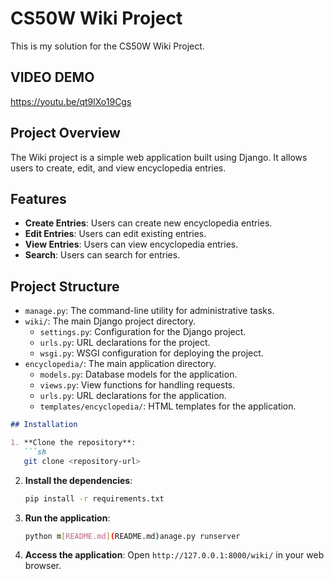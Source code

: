 # CS50W Wiki Project

This is my solution for the CS50W Wiki Project.

 ## VIDEO DEMO
 https://youtu.be/qt9lXo19Cgs

## Project Overview

The Wiki project is a simple web application built using Django. It allows users to create, edit, and view encyclopedia entries.

## Features

- **Create Entries**: Users can create new encyclopedia entries.
- **Edit Entries**: Users can edit existing entries.
- **View Entries**: Users can view encyclopedia entries.
- **Search**: Users can search for entries.

## Project Structure

- `manage.py`: The command-line utility for administrative tasks.
- `wiki/`: The main Django project directory.
  - `settings.py`: Configuration for the Django project.
  - `urls.py`: URL declarations for the project.
  - `wsgi.py`: WSGI configuration for deploying the project.
- `encyclopedia/`: The main application directory.
  - `models.py`: Database models for the application.
  - `views.py`: View functions for handling requests.
  - `urls.py`: URL declarations for the application.
  - `templates/encyclopedia/`: HTML templates for the application.

```markdown
## Installation

1. **Clone the repository**:
   ```sh
   git clone <repository-url>
   ```

2. **Install the dependencies**:
   ```sh
   pip install -r requirements.txt
   ```

3. **Run the application**:
   ```sh
   python m[README.md](README.md)anage.py runserver
   ```

4. **Access the application**:
   Open `http://127.0.0.1:8000/wiki/` in your web browser.
```

